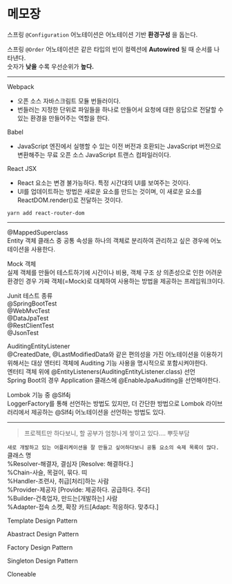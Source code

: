 # 메모장  


스프링 ```@Configuration``` 어노테이션은 어노테이션 기반 __환경구성__ 을 돕는다.
  
스프링 ```@Order``` 어노테이션은 같은 타입의 빈이 컬렉션에 __Autowired__ 될 때 순서를 나타낸다.  
숫자가 __낮을__ 수록 우선순위가 __높다.__  

---

Webpack
*  오픈 소스 자바스크림트 모듈 번들러이다.  
  * 번들러는 지정한 단위로 파일들을 하나로 만들어서 요청에 대한 응답으로 전달할 수 있는 환경을 만들어주는 역할을 한다.

Babel  
* JavaScript 엔진에서 실행할 수 있는 이전 버전과 호환되는 JavaScript 버전으로 변환해주는 무료 오픈 소스 JavaScript 트랜스 컴파일러이다.

React JSX  
* React 요소는 변경 불가능하다. 특정 시간대의 UI를 보여주는 것이다.
* UI를 업데이트하는 방법은 새로운 요소를 만드는 것이며, 이 새로운 요소를 ReactDOM.render()로 전달하는 것이다.  

```yarn add react-router-dom```

---

@MappedSuperclass  
Entity 객체 클래스 중 공통 속성을 하나의 객체로 분리하여 관리하고 싶은 경우에 어노테이션을 사용한다.  
  
Mock 객체  
실제 객체를 만들어 테스트하기에 시간이나 비용, 객체 구조 상 의존성으로 인한 어려운 환경인 경우 가짜 객체(=Mock)로 대체하여 사용하는 방법을 제공하는 프레임워크이다.  
  
Junit 테스트 종류  
@SpringBootTest  
@WebMvcTest  
@DataJpaTest  
@RestClientTest  
@JsonTest  
  
AuditingEntityListener  
@CreatedDate, @LastModifiedData와 같은 편의성을 가진 어노테이션을 이용하기 위해서는 대상 엔터티 객체에 Auditing 기능 사용을 명시적으로 포함시켜야한다.  
엔터티 객체 위에 @EntityListeners(AuditingEntityListener.class) 선언  
Spring Boot의 경우 Application 클래스에 @EnableJpaAuditing을 선언해야한다.  
  
Lombok 기능 중 @Slf4j  
LoggerFactory를 통해 선언하는 방법도 있지만, 더 간단한 방법으로 Lombok 라이브러리에서 제공하는 @Slf4j 어노테이션을 선언하는 방법도 있다.  

---

> 프로젝트만 하다보니, 할 공부가 엄청나게 쌓이고 있다.... 뿌듯부담  

```새로 개발하고 있는 어플리케이션을 잘 만들고 싶어하다보니 공통 요소의 숙제 목록이 많다.```  
클래스 명  
%Resolver-해결자, 결심자 [Resolve: 해결하다.]  
%Chain-사슬, 목걸이, 묶다. 띠  
%Handler-조련사, 취급[처리]하는 사람  
%Provider-제공자 [Provide: 제공하다. 공급하다. 주다]  
%Builder-건축업자, 만드는[개발하는] 사람  
%Adapter-접속 소켓, 확장 카드[Adapt: 적응하다. 맞추다.]  

Template Design Pattern  

Abastract Design Pattern  

Factory Design Pattern  

Singleton Design Pattern  

Cloneable  